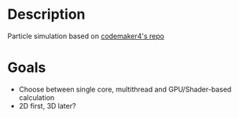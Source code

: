 # Description
Particle simulation based on [codemaker4's repo](https://github.com/codemaker4/raylib-particle-toy)

# Goals
- Choose between single core, multithread and GPU/Shader-based calculation
- 2D first, 3D later?